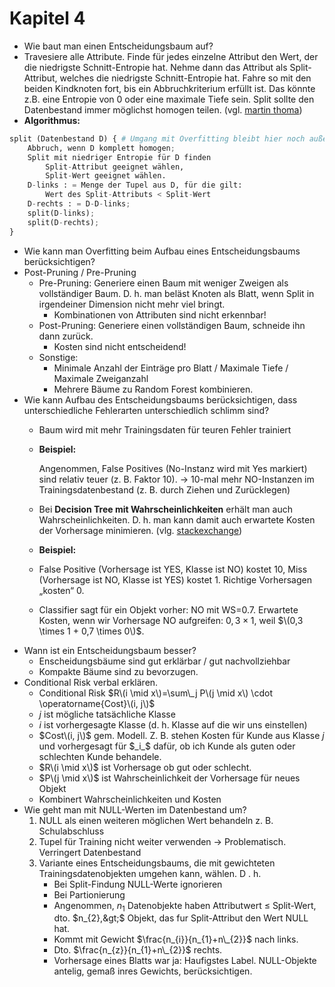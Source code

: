 # Kapitel 4

* Wie baut man einen Entscheidungsbaum auf?
* Travesiere alle Attribute. Finde für jedes einzelne Attribut den Wert, der die niedrigste Schnitt-Entropie hat. Nehme dann das Attribut als Split-Attribut, welches die niedrigste Schnitt-Entropie hat. Fahre so mit den beiden Kindknoten fort, bis ein Abbruchkriterium erfüllt ist. Das könnte z.B. eine Entropie von 0 oder eine maximale Tiefe sein. Split sollte den Datenbestand immer möglichst homogen teilen. \(vgl. [martin thoma](https://martin-thoma.com/analysetechniken-grosser-datenbestaende/)\)
* **Algorithmus:**

```python
split (Datenbestand D) { # Umgang mit Overfitting bleibt hier noch außen vor!
    Abbruch, wenn D komplett homogen;
    Split mit niedriger Entropie für D finden
        Split-Attribut geeignet wählen,
        Split-Wert geeignet wählen.
    D-links : = Menge der Tupel aus D, für die gilt:
        Wert des Split-Attributs < Split-Wert
    D-rechts : = D-D-links;
    split(D-links);
    split(D-rechts);
}
```

* Wie kann man Overfitting beim Aufbau eines Entscheidungsbaums berücksichtigen?
* Post-Pruning / Pre-Pruning
  * Pre-Pruning: Generiere einen Baum mit weniger Zweigen als vollständiger Baum. D. h. man beläst Knoten als Blatt, wenn Split in irgendeiner Dimension nicht mehr viel bringt.
    * Kombinationen von Attributen sind nicht erkennbar!
  * Post-Pruning: Generiere einen vollständigen Baum, schneide ihn dann zurück.
    * Kosten sind nicht entscheidend!
  * Sonstige:
    * Minimale Anzahl der Einträge pro Blatt / Maximale Tiefe / Maximale Zweiganzahl
    * Mehrere Bäume zu Random Forest kombinieren.
* Wie kann Aufbau des Entscheidungsbaums berücksichtigen, dass unterschiedliche Fehlerarten unterschiedlich schlimm sind?
  * Baum wird mit mehr Trainingsdaten für teuren Fehler trainiert
  * **Beispiel:**

    Angenommen, False Positives \(No-Instanz wird mit Yes markiert\) sind relativ teuer \(z. B. Faktor 10\). → 10-mal mehr NO-Instanzen im Trainingsdatenbestand \(z. B. durch Ziehen und Zurücklegen\)

  * Bei **Decision Tree mit Wahrscheinlichkeiten** erhält man auch Wahrscheinlichkeiten. D. h. man kann damit auch erwartete Kosten der Vorhersage minimieren. \(vlg. [stackexchange](https://stats.stackexchange.com/questions/193424/is-decision-tree-output-a-prediction-or-class-probabilities)\)
  * **Beispiel:**
  * False Positive \(Vorhersage ist YES, Klasse ist NO\) kostet $10$, Miss \(Vorhersage ist NO, Klasse ist YES\) kostet $1$. Richtige Vorhersagen „kosten“ $0$.
  * Classifier sagt für ein Objekt vorher: NO mit WS=$0.7$. Erwartete Kosten, wenn wir Vorhersage NO aufgreifen: $0,3 \times 1$, weil $\(0,3 \times 1 + 0,7 \times 0\)$.
* Wann ist ein Entscheidungsbaum besser?
  * Enscheidungsbäume sind gut erklärbar / gut nachvollziehbar
  * Kompakte Bäume sind zu bevorzugen.
* Conditional Risk verbal erklären.
  * Conditional Risk $R\(i \mid x\)=\sum\_j P\(j \mid x\) \cdot \operatorname{Cost}\(i, j\)$
  * $j$ ist mögliche tatsächliche Klasse
  * $i$ ist vorhergesagte Klasse \(d. h. Klasse auf die wir uns einstellen\)
  * $Cost\(i, j\)$ gem. Modell. Z. B. stehen Kosten für Kunde aus Klasse $j$ und  vorhergesagt für $_i_$ dafür, ob ich Kunde als guten oder schlechten Kunde behandele.
  * $R\(i \mid x\)$ ist Vorhersage ob gut oder schlecht.
  * $P\(j \mid x\)$ ist Wahrscheinlichkeit der Vorhersage für neues Objekt
  * Kombinert Wahrscheinlichkeiten und Kosten
* Wie geht man mit NULL-Werten im Datenbestand um?
  1. NULL als einen weiteren möglichen Wert behandeln z. B. Schulabschluss
  2. Tupel für Training nicht weiter verwenden → Problematisch. Verringert Datenbestand
  3. Variante eines Entscheidungsbaums, die mit gewichteten Trainingsdatenobjekten umgehen kann, wählen. D . h.
     * Bei Split-Findung NULL-Werte ignorieren
     * Bei Partionierung
     * Angenommen,  $n_{1}$ Datenobjekte haben Attributwert $\leq$ Split-Wert, dto. $n_{2},&gt;$ Objekt, das fur Split-Attribut den Wert NULL hat.
     * Kommt mit Gewicht $\frac{n_{i}}{n_{1}+n\_{2}}$ nach links.
     * Dto. $\frac{n_{z}}{n_{1}+n\_{2}}$ rechts.
     * Vorhersage eines Blatts war ja: Haufigstes Label. NULL-Objekte antelig, gemaß inres Gewichts, berücksichtigen.

